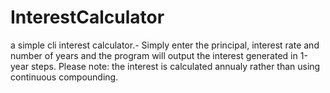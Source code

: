 # InterestCalculator
a simple cli interest calculator.-
Simply enter the principal, interest rate and number of years and the program will output the interest generated in 1-year steps.
 Please note: the interest is calculated annualy rather than using continuous compounding.
